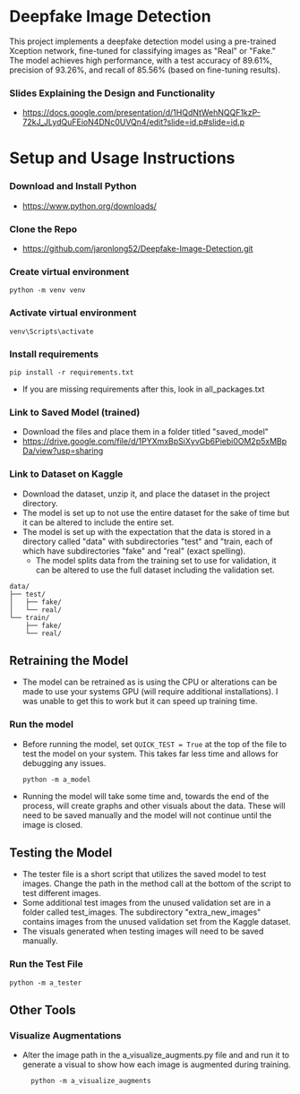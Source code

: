 # Deepfake Image Detection

This project implements a deepfake detection model using a pre-trained Xception network, fine-tuned for classifying images as "Real" or "Fake." The model achieves high performance, with a test accuracy of 89.61%, precision of 93.26%, and recall of 85.56% (based on fine-tuning results).

### Slides Explaining the Design and Functionality

- https://docs.google.com/presentation/d/1HQdNtWehNQQF1kzP-72kJ_JLydQuFEioN4DNc0UVQn4/edit?slide=id.p#slide=id.p

# Setup and Usage Instructions

### Download and Install Python

- https://www.python.org/downloads/

### Clone the Repo

- https://github.com/jaronlong52/Deepfake-Image-Detection.git

### Create virtual environment

    python -m venv venv

### Activate virtual environment

    venv\Scripts\activate

### Install requirements

    pip install -r requirements.txt

- If you are missing requirements after this, look in all_packages.txt

### Link to Saved Model (trained)

- Download the files and place them in a folder titled "saved_model"
- https://drive.google.com/file/d/1PYXmxBpSiXyvGb6Piebi0OM2p5xMBpDa/view?usp=sharing

### Link to Dataset on Kaggle

- Download the dataset, unzip it, and place the dataset in the project directory.
- The model is set up to not use the entire dataset for the sake of time but it can be altered to include the entire set.
- The model is set up with the expectation that the data is stored in a directory called "data" with subdirectories "test" and "train, each of which have subdirectories "fake" and "real" (exact spelling).
  - The model splits data from the training set to use for validation, it can be altered to use the full dataset including the validation set.

```
data/
├── test/
│   ├── fake/
│   └── real/
└── train/
    ├── fake/
    └── real/
```

## Retraining the Model

- The model can be retrained as is using the CPU or alterations can be made to use your systems GPU (will require additional installations). I was unable to get this to work but it can speed up training time.

### Run the model

- Before running the model, set `QUICK_TEST = True` at the top of the file to test the model on your system. This takes far less time and allows for debugging any issues.

      python -m a_model

- Running the model will take some time and, towards the end of the process, will create graphs and other visuals about the data. These will need to be saved manually and the model will not continue until the image is closed.

## Testing the Model

- The tester file is a short script that utilizes the saved model to test images. Change the path in the method call at the bottom of the script to test different images.
- Some additional test images from the unused validation set are in a folder called test_images. The subdirectory "extra_new_images" contains images from the unused validation set from the Kaggle dataset.
- The visuals generated when testing images will need to be saved manually.

### Run the Test File

    python -m a_tester

## Other Tools

### Visualize Augmentations

- Alter the image path in the a_visualize_augments.py file and and run it to generate a visual to show how each image is augmented during training.

        python -m a_visualize_augments
